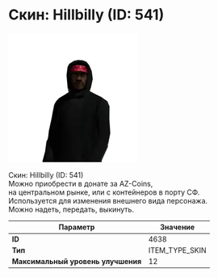 # Скин: Hillbilly (ID: 541)

![Item Image](../img/4638.webp?raw=true)

Скин: Hillbilly (ID: 541)<br>Можно приобрести в донате за AZ-Coins,<br>на центральном рынке, или с контейнеров в порту СФ.<br>Используется для изменения внешнего вида персонажа. <br>Можно надеть, передать, выкинуть.


| Параметр | Значение |
|----------|----------|
| **ID** | 4638 |
| **Тип** | ITEM_TYPE_SKIN |
| **Максимальный уровень улучшения** | 12 |

